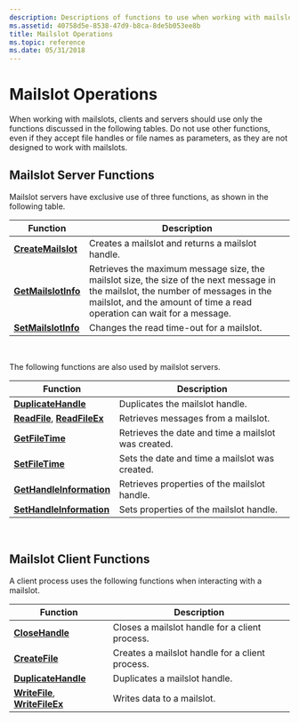 ```yaml
---
description: Descriptions of functions to use when working with mailslots, clients and servers.
ms.assetid: 40758d5e-8538-47d9-b8ca-8de5b053ee8b
title: Mailslot Operations
ms.topic: reference
ms.date: 05/31/2018
---
```


# Mailslot Operations

When working with mailslots, clients and servers should use only the functions discussed in the following tables. Do not use other functions, even if they accept file handles or file names as parameters, as they are not designed to work with mailslots.

## Mailslot Server Functions

Mailslot servers have exclusive use of three functions, as shown in the following table.



| Function                                   | Description                                                                                                                                                                                                  |
|--------------------------------------------|--------------------------------------------------------------------------------------------------------------------------------------------------------------------------------------------------------------|
| [**CreateMailslot**](/windows/desktop/api/Winbase/nf-winbase-createmailslota)   | Creates a mailslot and returns a mailslot handle.                                                                                                                                                            |
| [**GetMailslotInfo**](/windows/desktop/api/Winbase/nf-winbase-getmailslotinfo) | Retrieves the maximum message size, the mailslot size, the size of the next message in the mailslot, the number of messages in the mailslot, and the amount of time a read operation can wait for a message. |
| [**SetMailslotInfo**](/windows/desktop/api/Winbase/nf-winbase-setmailslotinfo) | Changes the read time-out for a mailslot.                                                                                                                                                                    |



 

The following functions are also used by mailslot servers.



| Function                                                         | Description                                         |
|------------------------------------------------------------------|-----------------------------------------------------|
| [**DuplicateHandle**](/windows/desktop/api/handleapi/nf-handleapi-duplicatehandle)                      | Duplicates the mailslot handle.                     |
| [**ReadFile**](/windows/desktop/api/fileapi/nf-fileapi-readfile), [**ReadFileEx**](/windows/desktop/api/fileapi/nf-fileapi-readfileex) | Retrieves messages from a mailslot.                 |
| [**GetFileTime**](/windows/desktop/api/fileapi/nf-fileapi-getfiletime)                              | Retrieves the date and time a mailslot was created. |
| [**SetFileTime**](/windows/desktop/api/fileapi/nf-fileapi-setfiletime)                              | Sets the date and time a mailslot was created.      |
| [**GetHandleInformation**](/windows/desktop/api/handleapi/nf-handleapi-gethandleinformation)            | Retrieves properties of the mailslot handle.        |
| [**SetHandleInformation**](/windows/desktop/api/handleapi/nf-handleapi-sethandleinformation)            | Sets properties of the mailslot handle.             |



 

## Mailslot Client Functions

A client process uses the following functions when interacting with a mailslot.



| Function                                                             | Description                                     |
|----------------------------------------------------------------------|-------------------------------------------------|
| [**CloseHandle**](/windows/desktop/api/handleapi/nf-handleapi-closehandle)                                  | Closes a mailslot handle for a client process.  |
| [**CreateFile**](/windows/desktop/api/fileapi/nf-fileapi-createfilea)                                    | Creates a mailslot handle for a client process. |
| [**DuplicateHandle**](/windows/desktop/api/handleapi/nf-handleapi-duplicatehandle)                          | Duplicates a mailslot handle.                   |
| [**WriteFile**](/windows/desktop/api/fileapi/nf-fileapi-writefile), [**WriteFileEx**](/windows/desktop/api/fileapi/nf-fileapi-writefileex) | Writes data to a mailslot.                      |



 

 

 
